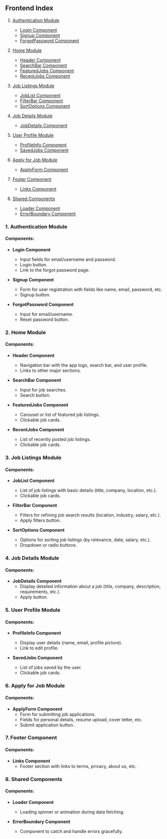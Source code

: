 ## Frontend Index

1. [Authentication Module](#authentication-module)
   - [Login Component](#login-component)
   - [Signup Component](#signup-component)
   - [ForgotPassword Component](#forgotpassword-component)

2. [Home Module](#home-module)
   - [Header Component](#header-component)
   - [SearchBar Component](#searchbar-component)
   - [FeaturedJobs Component](#featuredjobs-component)
   - [RecentJobs Component](#recentjobs-component)

3. [Job Listings Module](#job-listings-module)
   - [JobList Component](#joblist-component)
   - [FilterBar Component](#filterbar-component)
   - [SortOptions Component](#sortoptions-component)

4. [Job Details Module](#job-details-module)
   - [JobDetails Component](#jobdetails-component)

5. [User Profile Module](#user-profile-module)
   - [ProfileInfo Component](#profileinfo-component)
   - [SavedJobs Component](#savedjobs-component)

6. [Apply for Job Module](#apply-for-job-module)
   - [ApplyForm Component](#applyform-component)

7. [Footer Component](#footer-component)
   - [Links Component](#links-component)

8. [Shared Components](#shared-components)
   - [Loader Component](#loader-component)
   - [ErrorBoundary Component](#errorboundary-component)



### 1. Authentication Module

#### Components:
- **Login Component**
  - Input fields for email/username and password.
  - Login button.
  - Link to the forgot password page.

- **Signup Component**
  - Form for user registration with fields like name, email, password, etc.
  - Signup button.

- **ForgotPassword Component**
  - Input for email/username.
  - Reset password button.

### 2. Home Module

#### Components:
- **Header Component**
  - Navigation bar with the app logo, search bar, and user profile.
  - Links to other major sections.

- **SearchBar Component**
  - Input for job searches.
  - Search button.

- **FeaturedJobs Component**
  - Carousel or list of featured job listings.
  - Clickable job cards.

- **RecentJobs Component**
  - List of recently posted job listings.
  - Clickable job cards.

### 3. Job Listings Module

#### Components:
- **JobList Component**
  - List of job listings with basic details (title, company, location, etc.).
  - Clickable job cards.

- **FilterBar Component**
  - Filters for refining job search results (location, industry, salary, etc.).
  - Apply filters button.

- **SortOptions Component**
  - Options for sorting job listings (by relevance, date, salary, etc.).
  - Dropdown or radio buttons.

### 4. Job Details Module

#### Components:
- **JobDetails Component**
  - Display detailed information about a job (title, company, description, requirements, etc.).
  - Apply button.

### 5. User Profile Module

#### Components:
- **ProfileInfo Component**
  - Display user details (name, email, profile picture).
  - Link to edit profile.

- **SavedJobs Component**
  - List of jobs saved by the user.
  - Clickable job cards.

### 6. Apply for Job Module

#### Components:
- **ApplyForm Component**
  - Form for submitting job applications.
  - Fields for personal details, resume upload, cover letter, etc.
  - Submit application button.

### 7. Footer Component

#### Components:
- **Links Component**
  - Footer section with links to terms, privacy, about us, etc.

### 8. Shared Components

#### Components:
- **Loader Component**
  - Loading spinner or animation during data fetching.

- **ErrorBoundary Component**
  - Component to catch and handle errors gracefully.


